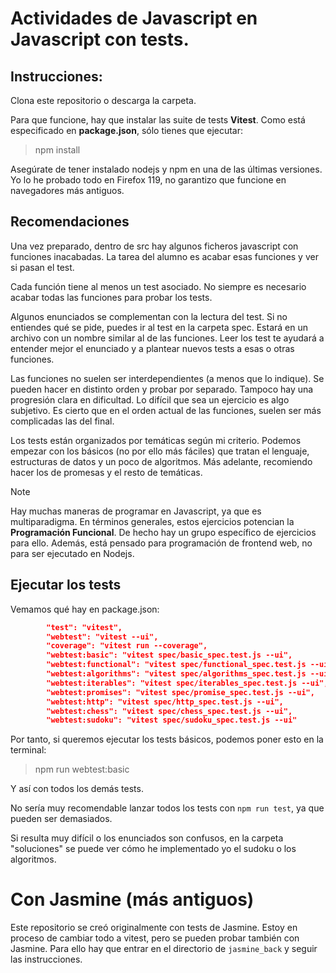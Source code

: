 # Actividades de Javascript en Javascript con tests.

## Instrucciones:
Clona este repositorio o descarga la carpeta.

Para que funcione, hay que instalar las suite de tests **Vitest**. Como está especificado en **package.json**, sólo tienes que ejecutar:
> npm install

Asegúrate de tener instalado nodejs y npm en una de las últimas versiones. Yo lo he probado todo en Firefox 119, no garantizo que funcione en navegadores más antiguos.

## Recomendaciones
Una vez preparado, dentro de src hay algunos ficheros javascript con funciones inacabadas. La tarea del alumno es acabar esas funciones y ver si pasan el test.

Cada función tiene al menos un test asociado. No siempre es necesario acabar todas las funciones para probar los tests.

Algunos enunciados se complementan con la lectura del test. Si no entiendes qué se pide, puedes ir al test en la carpeta spec. Estará en un archivo con un nombre similar al de las funciones. Leer los test te ayudará a entender mejor el enunciado y a plantear nuevos tests a esas o otras funciones.

Las funciones no suelen ser interdependientes (a menos que lo indique). Se pueden hacer en distinto orden y probar por separado. Tampoco hay una progresión clara en dificultad. Lo difícil que sea un ejercicio es algo subjetivo. Es cierto que en el orden actual de las funciones, suelen ser más complicadas las del final.

Los tests están organizados por temáticas según mi criterio. Podemos empezar con los básicos (no por ello más fáciles) que tratan el lenguaje, estructuras de datos y un poco de algoritmos. Más adelante, recomiendo hacer los de promesas y el resto de temáticas.

> [!NOTE]  
> Hay muchas maneras de programar en Javascript, ya que es multiparadigma. En términos generales, estos ejercicios potencian la **Programación Funcional**. De hecho hay un grupo específico de ejercicios para ello. Además, está pensado para programación de frontend web, no para ser ejecutado en Nodejs.

## Ejecutar los tests

Vemamos qué hay en package.json:

```json
        "test": "vitest",
        "webtest": "vitest --ui",
        "coverage": "vitest run --coverage",
        "webtest:basic": "vitest spec/basic_spec.test.js --ui",
        "webtest:functional": "vitest spec/functional_spec.test.js --ui",
        "webtest:algorithms": "vitest spec/algorithms_spec.test.js --ui",
        "webtest:iterables": "vitest spec/iterables_spec.test.js --ui",
        "webtest:promises": "vitest spec/promise_spec.test.js --ui",
        "webtest:http": "vitest spec/http_spec.test.js --ui",
        "webtest:chess": "vitest spec/chess_spec.test.js --ui",
        "webtest:sudoku": "vitest spec/sudoku_spec.test.js --ui"
```

Por tanto, si queremos ejecutar los tests básicos, podemos poner esto en la terminal:
> npm run webtest:basic

Y así con todos los demás tests.

No sería muy recomendable lanzar todos los tests con `npm run test`, ya que pueden ser demasiados. 

Si resulta muy difícil o los enunciados son confusos, en la carpeta "soluciones" se puede ver cómo he implementado yo el sudoku o los algoritmos. 


# Con Jasmine (más antiguos)

Este repositorio se creó originalmente con tests de Jasmine. Estoy en proceso de cambiar todo a vitest, pero se pueden probar también con Jasmine. Para ello hay que entrar en el directorio de `jasmine_back` y seguir las instrucciones. 